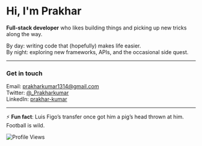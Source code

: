 # Hi, I'm Prakhar

**Full-stack developer** who likes building things and picking up new tricks along the way.

By day: writing code that (hopefully) makes life easier.  
By night: exploring new frameworks, APIs, and the occasional side quest.

---

### Get in touch

Email: prakharkumar1314@gmail.com  
Twitter: [@_Prakharkumar](https://twitter.com/_Prakharkumar)  
LinkedIn: [prakhar-kumar](https://linkedin.com/in/prakhar-kumar-059aa4265)

---

⚡ **Fun fact**: Luis Figo’s transfer once got him a pig’s head thrown at him. Football is wild.

![Profile Views](https://komarev.com/ghpvc/?username=ax-0m&color=blue)
